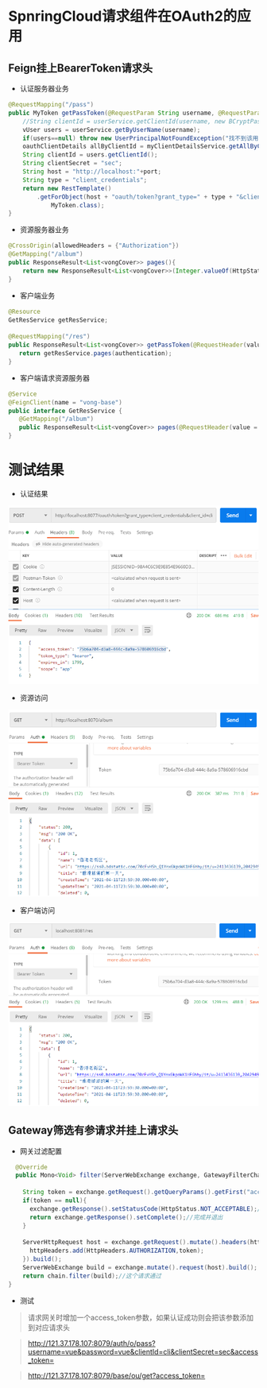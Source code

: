 # SpnringCloud请求组件在OAuth2的应用

## Feign挂上BearerToken请求头

- 认证服务器业务

``` java
@RequestMapping("/pass")
public MyToken getPassToken(@RequestParam String username, @RequestParam String password) throws UserPrincipalNotFoundException {
    //String clientId = userService.getClientId(username, new BCryptPasswordEncoder().encode("vue"));
    vUser users = userService.getByUserName(username);
    if(users==null) throw new UserPrincipalNotFoundException("找不到该用户");
    oauthClientDetails allByClientId = myClientDetailsService.getAllByClientId(users.getClientId());
    String clientId = users.getClientId();
    String clientSecret = "sec";
    String host = "http://localhost:"+port;
    String type = "client_credentials";
    return new RestTemplate()
        .getForObject(host + "oauth/token?grant_type=" + type + "&client_id=" + clientId + "&client_secret=" + clientSecret + "&scopes=app",
            MyToken.class);
}
```

- 资源服务器业务

``` java
@CrossOrigin(allowedHeaders = {"Authorization"})
@GetMapping("/album")
public ResponseResult<List<vongCover>> pages(){
    return new ResponseResult<List<vongCover>>(Integer.valueOf(HttpStatus.OK.value()), HttpStatus.OK.toString(), vongCoverService.selectAll());
}
```

- 客户端业务

 ``` java
@Resource
GetResService getResService;
 
@RequestMapping("/res")
public ResponseResult<List<vongCover>> getPassToken(@RequestHeader(value = HttpHeaders.AUTHORIZATION,required = false) String authentication){
    return getResService.pages(authentication);
}
 ```
 
 - 客户端请求资源服务器
 ``` java
@Service
@FeignClient(name = "vong-base")
public interface GetResService {
    @GetMapping("/album")
    public ResponseResult<List<vongCover>> pages(@RequestHeader(value = HttpHeaders.AUTHORIZATION,required = false) String authentication);
}
 ```

# 测试结果

- 认证结果

![Screenshot](vong-oauth/result1.png)

- 资源访问

![Screenshot](vong-base/result2.png)

- 客户端访问

![Screenshot](vong-admin/result3.png)

## Gateway筛选有参请求并挂上请求头

- 网关过滤配置

``` java
  @Override
  public Mono<Void> filter(ServerWebExchange exchange, GatewayFilterChain chain) {

    String token = exchange.getRequest().getQueryParams().getFirst("access_token");//队列参数第一个
    if(token == null){
      exchange.getResponse().setStatusCode(HttpStatus.NOT_ACCEPTABLE);//回应一个不被接收的状态码：406
      return exchange.getResponse().setComplete();//完成并退出
    }

    ServerHttpRequest host = exchange.getRequest().mutate().headers(httpHeaders -> {
      httpHeaders.add(HttpHeaders.AUTHORIZATION,token);
    }).build();
    ServerWebExchange build = exchange.mutate().request(host).build();
    return chain.filter(build);//这个请求通过
}
```

- 测试

> 请求网关时增加一个access_token参数，如果认证成功则会把该参数添加到对应请求头

> http://121.37.178.107:8079/auth/o/pass?username=vue&password=vue&clientId=cli&clientSecret=sec&access_token=

> http://121.37.178.107:8079/base/ou/get?access_token=


